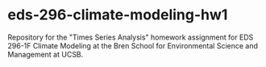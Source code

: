 # eds-296-climate-modeling-hw1
Repository for the "Times Series Analysis" homework assignment for EDS 296-1F Climate Modeling at the Bren School for Environmental Science and Management at UCSB.
